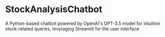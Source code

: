 # StockAnalysisChatbot
A Python-based chatbot powered by OpenAI's GPT-3.5 model for intuitive stock-related queries, leveraging Streamlit for the user interface
